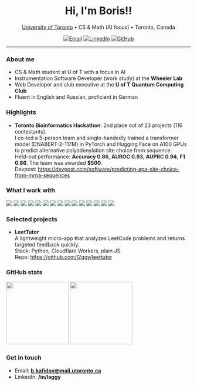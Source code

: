 <!--
  Profile README for github.com/l2ggy
  Inspired by: https://github.com/abhisheknaiidu/awesome-github-profile-readme
-->

<h1 align="center">Hi, I'm Boris!!</h1>

<p align="center">
  <a href="https://www.utoronto.ca/">University of Toronto</a> • CS & Math (AI focus) • Toronto, Canada
</p>

<p align="center">
  <a href="mailto:b.kafidov@mail.utoronto.ca"><img alt="Email" src="https://img.shields.io/badge/Email-b.kafidov%40mail.utoronto.ca-blue?logo=gmail"></a>
  <a href="https://www.linkedin.com/in/laggy/"><img alt="LinkedIn" src="https://img.shields.io/badge/LinkedIn-laggy-blue?logo=linkedin"></a>
  <a href="https://github.com/l2ggy"><img alt="GitHub" src="https://img.shields.io/badge/GitHub-l2ggy-black?logo=github"></a>
</p>

---

### About me
- CS & Math student at U of T with a focus in AI  
- Instrumentation Software Developer (work study) at the **Wheeler Lab**  
- Web Developer and club executive at the **U of T Quantum Computing Club**  
- Fluent in English and Russian, proficient in German

### Highlights
- **Toronto Bioinformatics Hackathon**: 2nd place out of 23 projects (116 contestants).  
  I co-led a 5-person team and single-handedly trained a transformer model (DNABERT-2-117M) in PyTorch and Hugging Face on A100 GPUs to predict alternative polyadenylation site choice from sequence.  
  Held-out performance: **Accuracy 0.86**, **AUROC 0.93**, **AUPRC 0.94**, **F1 0.86**. The team was awarded **$500**.  
  Devpost: https://devpost.com/software/predicting-apa-site-choice-from-mrna-sequences

### What I work with
<p>
  <img src="https://img.shields.io/badge/Python-3776AB?logo=python&logoColor=white" />
  <img src="https://img.shields.io/badge/Java-007396?logo=java&logoColor=white" />
  <img src="https://img.shields.io/badge/C-00599C?logo=c&logoColor=white" />
  <img src="https://img.shields.io/badge/JavaScript-F7DF1E?logo=javascript&logoColor=black" />
  <img src="https://img.shields.io/badge/HTML5-E34F26?logo=html5&logoColor=white" />
  <img src="https://img.shields.io/badge/CSS3-1572B6?logo=css3&logoColor=white" />
  <img src="https://img.shields.io/badge/PySide6-41CD52?logo=qt&logoColor=white" />
  <img src="https://img.shields.io/badge/Tkinter-FF6F00?logo=python&logoColor=white" />
  <img src="https://img.shields.io/badge/NumPy-013243?logo=numpy&logoColor=white" />
  <img src="https://img.shields.io/badge/Pandas-150458?logo=pandas&logoColor=white" />
  <img src="https://img.shields.io/badge/Matplotlib-11557C?logo=plotly&logoColor=white" />
  <img src="https://img.shields.io/badge/Git-F05032?logo=git&logoColor=white" />
  <img src="https://img.shields.io/badge/Linux-FCC624?logo=linux&logoColor=black" />
  <img src="https://img.shields.io/badge/HF%20Transformers-FF9A00?logo=huggingface&logoColor=white" />
  <img src="https://img.shields.io/badge/PyTorch-EE4C2C?logo=pytorch&logoColor=white" />
</p>

### Selected projects
- **LeetTutor**  
  A lightweight micro-app that analyzes LeetCode problems and returns targeted feedback quickly.  
  Stack: Python, Cloudflare Workers, plain JS.  
  Repo: https://github.com/l2ggy/leettutor

### GitHub stats
<p align="left">
  <img height="170" src="https://github-readme-stats.vercel.app/api?username=l2ggy&show_icons=true&hide_title=true&count_private=true&theme=default" />
  <img height="170" src="https://github-readme-stats.vercel.app/api/top-langs/?username=l2ggy&layout=compact&hide_title=true&langs_count=8&theme=default" />
</p>

### Get in touch
- Email: **b.kafidov@mail.utoronto.ca**  
- LinkedIn: **/in/laggy**
